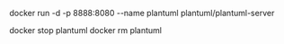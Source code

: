 docker run -d -p 8888:8080 --name plantuml plantuml/plantuml-server

docker stop plantuml
docker rm plantuml